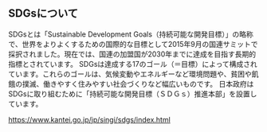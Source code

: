 ## SDGsについて
SDGsとは「Sustainable Development Goals（持続可能な開発目標）」の略称で、世界をよりよくするための国際的な目標として2015年9月の国連サミットで採択されました。現在では、国連の加盟国が2030年までに達成を目指す長期的指標とされています。
SDGsは達成する17のゴール（＝目標）によって構成されています。これらのゴールは、気候変動やエネルギーなど環境問題や、貧困や飢餓の撲滅、働きやすく住みやすい社会づくりなど幅広いものです。
日本政府はSDGsに取り組むために「持続可能な開発目標（ＳＤＧｓ）推進本部」を設置しています。

https://www.kantei.go.jp/jp/singi/sdgs/index.html
